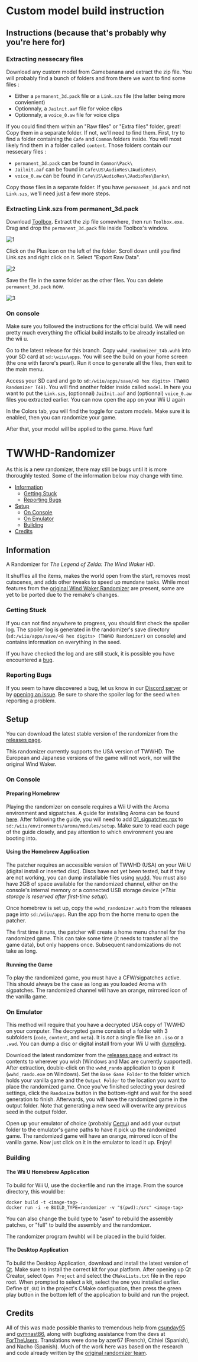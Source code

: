 # Custom model build instruction
## Instructions (because that's probably why you're here for)
### Extracting nessecary files
Download any custom model from Gamebanana and extract the zip file. You will probably find a bunch of folders and from there we want to find some files : 
- Either a `permanent_3d.pack` file or a `Link.szs` file (the latter being more convienient)
- Optionnaly, a `Jailnit.aaf` file for voice clips
- Optionnaly, a `voice_0.aw` file for voice clips

If you could find them within an "Raw files" or "Extra files" folder, great! Copy them in a separate folder. 
If not, we'll need to find them. First, try to find a folder containing the `Cafe` and `Common` folders inside. You will most likely find them in a folder called `content`. Those folders contain our nessecary files : 
- `permanent_3d.pack` can be found in `Common\Pack\`
- `Jailnit.aaf` can be found in `Cafe\US\AudioRes\JAudioRes\`
- `voice_0.aw` can be found in `Cafe\US\AudioRes\JAudioRes\Banks\`

Copy those files in a separate folder. If you have `permanent_3d.pack` and not `Link.szs`, we'll need just a few more steps.

### Extracting Link.szs from permanent_3d.pack
Download [Toolbox](https://github.com/KillzXGaming/Switch-Toolbox/releases/tag/Final). Extract the zip file somewhere, then run `Toolbox.exe`. Drag and drop the `permanent_3d.pack` file inside Toolbox's window.

![1](https://i.imgur.com/LcQGo0k.png)

Click on the Plus icon on the left of the folder. Scroll down until you find Link.szs and right click on it. Select "Export Raw Data".

![2](https://i.imgur.com/pISwYHr.png)

Save the file in the same folder as the other files. You can delete `permanent_3d.pack` now.

![3](https://i.imgur.com/pISwYHr.png)

### On console 
Make sure you followed the instructions for the official build. We will need pretty much everything the official build installs to be already installed on the wii u.

Go to the latest release for this branch. Copy `wwhd_randomizer_t4b.wuhb` into your SD card at `sd:\wiiu\apps`. You will see the build on your home screen (the one with farore's pearl). Run it once to generate all the files, then exit to the main menu.

Access your SD card and go to `sd:/wiiu/apps/save/<8 hex digits> (TWWHD Randomizer T4B)`. You will find another folder inside called `model`. In here you want to put the `Link.szs`, (optionnal) `JaiInit.aaf` and (optionnal) `voice_0.aw` files you extracted earlier. You can now open the app on your Wii U again

In the Colors tab, you will find the toggle for custom models. Make sure it is enabled, then you can randomize your game.

After that, your model will be applied to the game. Have fun!





# TWWHD-Randomizer
As this is a new randomizer, there may still be bugs until it is more thoroughly tested. Some of the information below may change with time.

* [Information](#Information)
  * [Getting Stuck](#Getting-Stuck)
  * [Reporting Bugs](#Reporting-Bugs)
* [Setup](#Setup)
  * [On Console](#On-Console)
  * [On Emulator](#On-Emulator)
  * [Building](#Building)
* [Credits](#Credits)

## Information
A Randomizer for *The Legend of Zelda: The Wind Waker HD*.

It shuffles all the items, makes the world open from the start, removes most cutscenes, and adds other tweaks to speed up mundane tasks. While most features from the [original Wind Waker Randomizer](https://github.com/LagoLunatic/wwrando) are present, some are yet to be ported due to the remake's changes.

### Getting Stuck
If you can not find anywhere to progress, you should first check the spoiler log. The spoiler log is generated in the randomizer's save directory (`sd:/wiiu/apps/save/<8 hex digits> (TWWHD Randomizer)` on console) and contains information on everything in the seed.

If you have checked the log and are still stuck, it is possible you have encountered a [bug](#Reporting-Bugs).

### Reporting Bugs
If you seem to have discovered a bug, let us know in our [Discord server](https://discord.gg/wPvdQ2Krrm) or by [opening an issue](https://github.com/SuperDude88/TWWHD-Randomizer/issues). Be sure to share the spoiler log for the seed when reporting a problem.

## Setup
You can download the latest stable version of the randomizer from the [releases page](https://github.com/SuperDude88/TWWHD-Randomizer/releases). 

This randomizer currently supports the USA version of TWWHD. The European and Japanese versions of the game will not work, nor will the original Wind Waker.

### On Console
#### Preparing Homebrew
Playing the randomizer on console requires a Wii U with the Aroma environment and sigpatches. A guide for installing Aroma can be found [here](https://wiiu.hacks.guide). After following the guide, you will need to add [01_sigpatches.rpx](https://github.com/marco-calautti/SigpatchesModuleWiiU/releases) to `sd:/wiiu/environments/aroma/modules/setup`. Make sure to read each page of the guide closely, and pay attention to which environment you are booting into.

#### Using the Homebrew Application
The patcher requires an accessible version of TWWHD (USA) on your Wii U (digital install or inserted disc). Discs have not yet been tested, but if they are not working, you can dump installable files using [wudd](https://github.com/wiiu-env/wudd). You must also have 2GB of space available for the randomized channel, either on the console's internal memory or a connected USB storage device (*\*This storage is reserved after first-time setup*).

Once homebrew is set up, copy the `wwhd_randomizer.wuhb` from the releases page into `sd:/wiiu/apps`. Run the app from the home menu to open the patcher.

The first time it runs, the patcher will create a home menu channel for the randomized game. This can take some time (it needs to transfer all the game data), but only happens once. Subsequent randomizations do not take as long.

#### Running the Game
To play the randomized game, you must have a CFW/sigpatches active. This should always be the case as long as you loaded Aroma with sigpatches. The randomized channel will have an orange, mirrored icon of the vanilla game.

### On Emulator
This method will require that you have a decrypted USA copy of TWWHD on your computer. The decrypted game consists of a folder with 3 subfolders (`code`, `content`, and `meta`). It is *not* a single file like an `.iso` or a `.wad`. You can dump a disc or digital install from your Wii U with [dumpling](https://cemu.cfw.guide/using-dumpling.html).

Download the latest randomizer from the [releases page](https://github.com/SuperDude88/TWWHD-Randomizer/releases) and extract its contents to wherever you wish (Windows and Mac are currently supported). After extraction, double-click on the `wwhd_rando` application to open it (`wwhd_rando.exe` on Windows). Set the `Base Game Folder` to the folder which holds your vanilla game and the `Output Folder` to the location you want to place the randomized game. Once you've finished selecting your desired settings, click the `Randomize` button in the bottom-right and wait for the seed generation to finish. Afterwards, you will have the randomized game in the output folder. Note that generating a new seed will overwrite any previous seed in the output folder.

Open up your emulator of choice (probably [Cemu](https://github.com/cemu-project/Cemu)) and add your output folder to the emulator's game paths to have it pick up the randomized game. The randomized game will have an orange, mirrored icon of the vanilla game. Now just click on it in the emulator to load it up. Enjoy!

### Building
#### The Wii U Homebrew Application
To build for Wii U, use the dockerfile and run the image.
From the source directory, this would be:

```
docker build -t <image-tag> .
docker run -i -e BUILD_TYPE=randomizer -v "$(pwd):/src" <image-tag>
```

You can also change the build type to "asm" to rebuild the assembly patches, or "full" to build the assembly and the randomizer.

The randomizer program (wuhb) will be placed in the build folder.

#### The Desktop Application
To build the Desktop Application, download and install the latest version of [Qt](https://www.qt.io/download-qt-installer-oss). Make sure to install the correct kit for your platform. After opening up Qt Creator, select `Open Project` and select the `CMakeLists.txt` file in the repo root. When prompted to select a kit, select the one you installed earlier. Define `QT_GUI` in the project's CMake configuation, then press the green play button in the bottom left of the application to build and run the project.

## Credits
All of this was made possible thanks to tremendous help from [csunday95](https://github.com/csunday95) and [gymnast86](https://github.com/gymnast86), along with bugfixing assistance from the devs at [ForTheUsers](https://fortheusers.org/). Translations were done by azer67 (French), Cithiel (Spanish), and Nacho (Spanish). Much of the work here was based on the research and code already written by the [original randomizer team](https://github.com/LagoLunatic/wwrando#credits).
